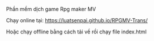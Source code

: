Phần mềm dịch game Rpg maker MV

Chạy online tại: https://luatsenpai.github.io/RPGMV-Trans/

Hoặc chạy offline bằng cách tải về rồi chạy file index.html
